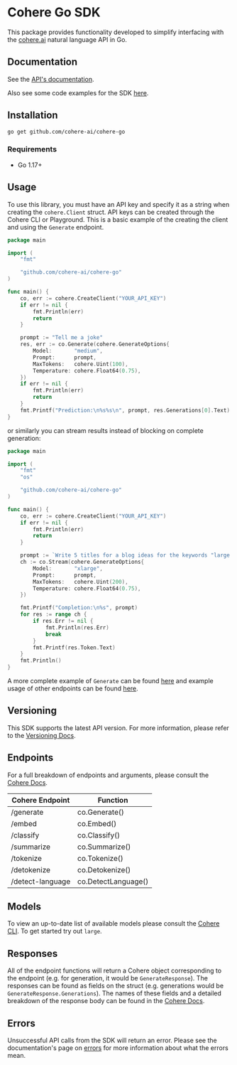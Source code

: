 # Cohere Go SDK

This package provides functionality developed to simplify interfacing with the [cohere.ai](https://cohere.ai/) natural language API in Go.

## Documentation

See the [API's documentation](https://docs.cohere.ai/).

Also see some code examples for the SDK [here](https://github.com/cohere-ai/cohere-go/blob/main/example/main.go).

## Installation

```
go get github.com/cohere-ai/cohere-go
```

### Requirements

- Go 1.17+

## Usage

To use this library, you must have an API key and specify it as a string when creating the `cohere.Client` struct. API keys can be created through the Cohere CLI or Playground. This is a basic example of the creating the client and using the `Generate` endpoint.

```go
package main

import (
	"fmt"

	"github.com/cohere-ai/cohere-go"
)

func main() {
	co, err := cohere.CreateClient("YOUR_API_KEY")
	if err != nil {
		fmt.Println(err)
		return
	}

	prompt := "Tell me a joke"
	res, err := co.Generate(cohere.GenerateOptions{
		Model:       "medium",
		Prompt:      prompt,
		MaxTokens:   cohere.Uint(100),
		Temperature: cohere.Float64(0.75),
	})
	if err != nil {
		fmt.Println(err)
		return
	}
	fmt.Printf("Prediction:\n%s%s\n", prompt, res.Generations[0].Text)
}
```

or similarly you can stream results instead of blocking on complete generation:

```go
package main

import (
	"fmt"
	"os"

	"github.com/cohere-ai/cohere-go"
)

func main() {
	co, err := cohere.CreateClient("YOUR_API_KEY")
	if err != nil {
		fmt.Println(err)
		return
	}

	prompt := `Write 5 titles for a blog ideas for the keywords "large language model" or "text generation"`
	ch := co.Stream(cohere.GenerateOptions{
		Model:       "xlarge",
		Prompt:      prompt,
		MaxTokens:   cohere.Uint(200),
		Temperature: cohere.Float64(0.75),
	})

	fmt.Printf("Completion:\n%s", prompt)
	for res := range ch {
		if res.Err != nil {
			fmt.Println(res.Err)
			break
		}
		fmt.Printf(res.Token.Text)
	}
  	fmt.Println()
}
```

A more complete example of `Generate` can be found [here](https://github.com/cohere-ai/cohere-go/blob/main/example/main.go) and example usage of other endpoints can be found [here](https://github.com/cohere-ai/cohere-go/blob/main/client_test.go).

## Versioning

This SDK supports the latest API version. For more information, please refer to the [Versioning Docs](https://docs.cohere.ai/reference/versioning).

## Endpoints

For a full breakdown of endpoints and arguments, please consult the [Cohere Docs](https://docs.cohere.ai/).

| Cohere Endpoint  | Function            |
| ---------------- | ------------------- |
| /generate        | co.Generate()       |
| /embed           | co.Embed()          |
| /classify        | co.Classify()       |
| /summarize       | co.Summarize()      |
| /tokenize        | co.Tokenize()       |
| /detokenize      | co.Detokenize()     |
| /detect-language | co.DetectLanguage() |

## Models

To view an up-to-date list of available models please consult the [Cohere CLI](https://docs.cohere.ai/command/). To get started try out `large`.

## Responses

All of the endpoint functions will return a Cohere object corresponding to the endpoint (e.g. for generation, it would be `GenerateResponse`). The responses can be found as fields on the struct (e.g. generations would be `GenerateResponse.Generations`). The names of these fields and a detailed breakdown of the response body can be found in the [Cohere Docs](https://docs.cohere.ai/).

## Errors

Unsuccessful API calls from the SDK will return an error. Please see the documentation's page on [errors](https://docs.cohere.ai/errors-reference) for more information about what the errors mean.

